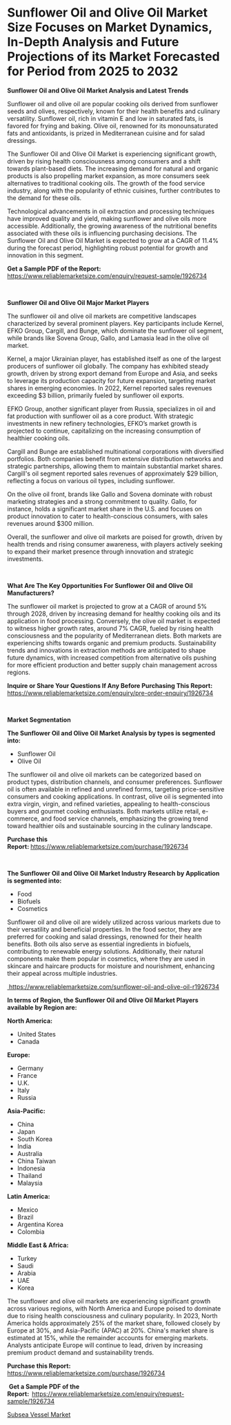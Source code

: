<p><h1>Sunflower Oil and Olive Oil Market Size Focuses on Market Dynamics, In-Depth Analysis and Future Projections of its Market Forecasted for Period from 2025 to 2032</h1></p><p><strong>Sunflower Oil and Olive Oil Market Analysis and Latest Trends</strong></p>
<p><p>Sunflower oil and olive oil are popular cooking oils derived from sunflower seeds and olives, respectively, known for their health benefits and culinary versatility. Sunflower oil, rich in vitamin E and low in saturated fats, is favored for frying and baking. Olive oil, renowned for its monounsaturated fats and antioxidants, is prized in Mediterranean cuisine and for salad dressings.</p><p>The Sunflower Oil and Olive Oil Market is experiencing significant growth, driven by rising health consciousness among consumers and a shift towards plant-based diets. The increasing demand for natural and organic products is also propelling market expansion, as more consumers seek alternatives to traditional cooking oils. The growth of the food service industry, along with the popularity of ethnic cuisines, further contributes to the demand for these oils.</p><p>Technological advancements in oil extraction and processing techniques have improved quality and yield, making sunflower and olive oils more accessible. Additionally, the growing awareness of the nutritional benefits associated with these oils is influencing purchasing decisions. The Sunflower Oil and Olive Oil Market is expected to grow at a CAGR of 11.4% during the forecast period, highlighting robust potential for growth and innovation in this segment.</p></p>
<p><strong>Get a Sample PDF of the Report:&nbsp;</strong> <a href="https://www.reliablemarketsize.com/enquiry/request-sample/1926734?utm_campaign=1897&utm_medium=2&utm_source=Github&utm_content=ia&utm_term=15012025&utm_id=sunflower-oil-and-olive-oil">https://www.reliablemarketsize.com/enquiry/request-sample/1926734</a></p>
<p>&nbsp;</p>
<p><strong>Sunflower Oil and Olive Oil Major Market Players</strong></p>
<p><p>The sunflower oil and olive oil markets are competitive landscapes characterized by several prominent players. Key participants include Kernel, EFKO Group, Cargill, and Bunge, which dominate the sunflower oil segment, while brands like Sovena Group, Gallo, and Lamasia lead in the olive oil market.</p><p>Kernel, a major Ukrainian player, has established itself as one of the largest producers of sunflower oil globally. The company has exhibited steady growth, driven by strong export demand from Europe and Asia, and seeks to leverage its production capacity for future expansion, targeting market shares in emerging economies. In 2022, Kernel reported sales revenues exceeding $3 billion, primarily fueled by sunflower oil exports.</p><p>EFKO Group, another significant player from Russia, specializes in oil and fat production with sunflower oil as a core product. With strategic investments in new refinery technologies, EFKO’s market growth is projected to continue, capitalizing on the increasing consumption of healthier cooking oils. </p><p>Cargill and Bunge are established multinational corporations with diversified portfolios. Both companies benefit from extensive distribution networks and strategic partnerships, allowing them to maintain substantial market shares. Cargill's oil segment reported sales revenues of approximately $29 billion, reflecting a focus on various oil types, including sunflower.</p><p>On the olive oil front, brands like Gallo and Sovena dominate with robust marketing strategies and a strong commitment to quality. Gallo, for instance, holds a significant market share in the U.S. and focuses on product innovation to cater to health-conscious consumers, with sales revenues around $300 million. </p><p>Overall, the sunflower and olive oil markets are poised for growth, driven by health trends and rising consumer awareness, with players actively seeking to expand their market presence through innovation and strategic investments.</p></p>
<p>&nbsp;</p>
<p><strong>What Are The Key Opportunities For Sunflower Oil and Olive Oil Manufacturers?</strong></p>
<p><p>The sunflower oil market is projected to grow at a CAGR of around 5% through 2028, driven by increasing demand for healthy cooking oils and its application in food processing. Conversely, the olive oil market is expected to witness higher growth rates, around 7% CAGR, fueled by rising health consciousness and the popularity of Mediterranean diets. Both markets are experiencing shifts towards organic and premium products. Sustainability trends and innovations in extraction methods are anticipated to shape future dynamics, with increased competition from alternative oils pushing for more efficient production and better supply chain management across regions.</p></p>
<p><strong>Inquire or Share Your Questions If Any Before Purchasing This Report:</strong> <a href="https://www.reliablemarketsize.com/enquiry/pre-order-enquiry/1926734?utm_campaign=1897&utm_medium=2&utm_source=Github&utm_content=ia&utm_term=15012025&utm_id=sunflower-oil-and-olive-oil">https://www.reliablemarketsize.com/enquiry/pre-order-enquiry/1926734</a></p>
<p>&nbsp;</p>
<p><strong>Market Segmentation</strong></p>
<p><strong>The Sunflower Oil and Olive Oil Market Analysis by types is segmented into:</strong></p>
<p><ul><li>Sunflower Oil</li><li>Olive Oil</li></ul></p>
<p><p>The sunflower oil and olive oil markets can be categorized based on product types, distribution channels, and consumer preferences. Sunflower oil is often available in refined and unrefined forms, targeting price-sensitive consumers and cooking applications. In contrast, olive oil is segmented into extra virgin, virgin, and refined varieties, appealing to health-conscious buyers and gourmet cooking enthusiasts. Both markets utilize retail, e-commerce, and food service channels, emphasizing the growing trend toward healthier oils and sustainable sourcing in the culinary landscape.</p></p>
<p><strong>Purchase this Report:&nbsp;</strong><a href="https://www.reliablemarketsize.com/purchase/1926734?utm_campaign=1897&utm_medium=2&utm_source=Github&utm_content=ia&utm_term=15012025&utm_id=sunflower-oil-and-olive-oil">https://www.reliablemarketsize.com/purchase/1926734</a></p>
<p>&nbsp;</p>
<p><strong>The Sunflower Oil and Olive Oil Market Industry Research by Application is segmented into:</strong></p>
<p><ul><li>Food</li><li>Biofuels</li><li>Cosmetics</li></ul></p>
<p><p>Sunflower oil and olive oil are widely utilized across various markets due to their versatility and beneficial properties. In the food sector, they are preferred for cooking and salad dressings, renowned for their health benefits. Both oils also serve as essential ingredients in biofuels, contributing to renewable energy solutions. Additionally, their natural components make them popular in cosmetics, where they are used in skincare and haircare products for moisture and nourishment, enhancing their appeal across multiple industries.</p></p>
<p><a href="https://www.reliablemarketsize.com/sunflower-oil-and-olive-oil-r1926734?utm_campaign=1897&utm_medium=2&utm_source=Github&utm_content=ia&utm_term=15012025&utm_id=sunflower-oil-and-olive-oil">&nbsp;https://www.reliablemarketsize.com/sunflower-oil-and-olive-oil-r1926734</a></p>
<p><strong>In terms of Region, the Sunflower Oil and Olive Oil Market Players available by Region are:</strong></p>
<p>
    <p> <strong> North America: </strong>
        <ul>
            <li>United States</li>
            <li>Canada</li>
        </ul>
        </p> 
    <p> <strong> Europe: </strong>
        <ul>
            <li>Germany</li>
            <li>France</li>
            <li>U.K.</li>
            <li>Italy</li>
            <li>Russia</li>
        </ul>
        </p> 
    <p> <strong> Asia-Pacific: </strong>
        <ul>
            <li>China</li>
            <li>Japan</li>
            <li>South Korea</li>
            <li>India</li>
            <li>Australia</li>
            <li>China Taiwan</li>
            <li>Indonesia</li>
            <li>Thailand</li>
            <li>Malaysia</li>
        </ul>
        </p> 
    <p> <strong> Latin America: </strong>
        <ul>
            <li>Mexico</li>
            <li>Brazil</li>
            <li>Argentina Korea</li>
            <li>Colombia</li>
        </ul>
        </p> 
    <p> <strong> Middle East & Africa: </strong>
        <ul>
            <li>Turkey</li>
            <li>Saudi</li>
            <li>Arabia</li>
            <li>UAE</li>
            <li>Korea</li>
        </ul>
    </p>
    </p>
<p><p>The sunflower and olive oil markets are experiencing significant growth across various regions, with North America and Europe poised to dominate due to rising health consciousness and culinary popularity. In 2023, North America holds approximately 25% of the market share, followed closely by Europe at 30%, and Asia-Pacific (APAC) at 20%. China's market share is estimated at 15%, while the remainder accounts for emerging markets. Analysts anticipate Europe will continue to lead, driven by increasing premium product demand and sustainability trends.</p></p>
<p><strong>Purchase this Report: </strong><a href="https://www.reliablemarketsize.com/purchase/1926734?utm_campaign=1897&utm_medium=2&utm_source=Github&utm_content=ia&utm_term=15012025&utm_id=sunflower-oil-and-olive-oil">https://www.reliablemarketsize.com/purchase/1926734</a></p>
<p>&nbsp;<strong>Get a Sample PDF of the Report:&nbsp;&nbsp;</strong><a href="https://www.reliablemarketsize.com/enquiry/request-sample/1926734?utm_campaign=1897&utm_medium=2&utm_source=Github&utm_content=ia&utm_term=15012025&utm_id=sunflower-oil-and-olive-oil">https://www.reliablemarketsize.com/enquiry/request-sample/1926734</a></p>
<p><strong></strong></p>
<p><p><a href="https://github.com/ChiragRP21/Market-Research-Report-List-7/blob/main/subsea-vessel-market.md?utm_campaign=1897&utm_medium=2&utm_source=Github&utm_content=ia&utm_term=15012025&utm_id=sunflower-oil-and-olive-oil">Subsea Vessel Market</a></p></p>